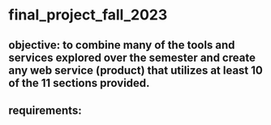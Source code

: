 # final_project_fall_2023

## objective: to combine many of the tools and services explored over the semester and create any web service (product) that utilizes at least 10 of the 11 sections provided. 

## requirements:

### 